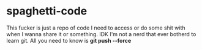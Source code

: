 # spaghetti-code

This fucker is just a repo of code I need to access or do some shit with when I wanna share it or something. 
IDK I'm not a nerd that ever botherd to learn git. All you need to know is **git push --force**
